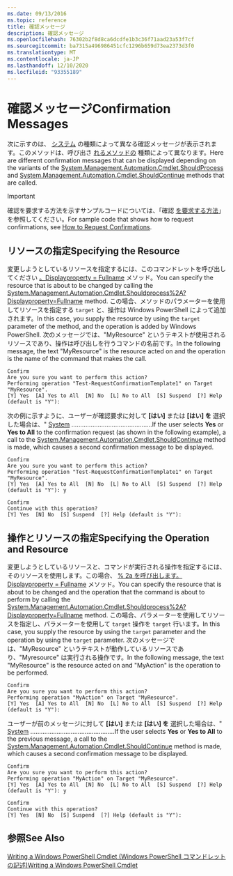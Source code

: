 ```yaml
---
ms.date: 09/13/2016
ms.topic: reference
title: 確認メッセージ
description: 確認メッセージ
ms.openlocfilehash: 76302b2f8d8ca6dcdfe1b3c36f71aad23a53f7cf
ms.sourcegitcommit: ba7315a496986451cfc1296b659d73ea2373d3f0
ms.translationtype: MT
ms.contentlocale: ja-JP
ms.lasthandoff: 12/10/2020
ms.locfileid: "93355189"
---
```

# <a name="confirmation-messages"></a><span data-ttu-id="29562-103">確認メッセージ</span><span class="sxs-lookup"><span data-stu-id="29562-103">Confirmation Messages</span></span>

<span data-ttu-id="29562-104">次に示すのは、 [システム](/dotnet/api/System.Management.Automation.Cmdlet.ShouldProcess) の種類によって異なる確認メッセージが表示されます。このメソッドは、呼び出さ [れるメソッドの](/dotnet/api/System.Management.Automation.Cmdlet.ShouldContinue) 種類によって異なります。</span><span class="sxs-lookup"><span data-stu-id="29562-104">Here are different confirmation messages that can be displayed depending on the variants of the [System.Management.Automation.Cmdlet.ShouldProcess](/dotnet/api/System.Management.Automation.Cmdlet.ShouldProcess) and [System.Management.Automation.Cmdlet.ShouldContinue](/dotnet/api/System.Management.Automation.Cmdlet.ShouldContinue) methods that are called.</span></span>

> [!IMPORTANT]
> <span data-ttu-id="29562-105">確認を要求する方法を示すサンプルコードについては、「確認 [を要求する方法](./how-to-request-confirmations.md)」を参照してください。</span><span class="sxs-lookup"><span data-stu-id="29562-105">For sample code that shows how to request confirmations, see [How to Request Confirmations](./how-to-request-confirmations.md).</span></span>

## <a name="specifying-the-resource"></a><span data-ttu-id="29562-106">リソースの指定</span><span class="sxs-lookup"><span data-stu-id="29562-106">Specifying the Resource</span></span>

<span data-ttu-id="29562-107">変更しようとしているリソースを指定するには、このコマンドレットを呼び出してください [。Displayproperty = Fullname](/dotnet/api/System.Management.Automation.Cmdlet.ShouldProcess) メソッド。</span><span class="sxs-lookup"><span data-stu-id="29562-107">You can specify the resource that is about to be changed by calling the [System.Management.Automation.Cmdlet.Shouldprocess%2A?Displayproperty=Fullname](/dotnet/api/System.Management.Automation.Cmdlet.ShouldProcess) method.</span></span> <span data-ttu-id="29562-108">この場合、メソッドのパラメーターを使用してリソースを指定する `target` と、操作は Windows PowerShell によって追加されます。</span><span class="sxs-lookup"><span data-stu-id="29562-108">In this case, you supply the resource by using the `target` parameter of the method, and the operation is added by Windows PowerShell.</span></span> <span data-ttu-id="29562-109">次のメッセージでは、"MyResource" というテキストが使用されるリソースであり、操作は呼び出しを行うコマンドの名前です。</span><span class="sxs-lookup"><span data-stu-id="29562-109">In the following message, the text "MyResource" is the resource acted on and the operation is the name of the command that makes the call.</span></span>

```Output
Confirm
Are you sure you want to perform this action?
Performing operation "Test-RequestConfirmationTemplate1" on Target "MyResource".
[Y] Yes  [A] Yes to All  [N] No  [L] No to All  [S] Suspend  [?] Help (default is "Y"):
```

<span data-ttu-id="29562-110">次の例に示すように、ユーザーが確認要求に対して **[はい]** または **[はい] を** 選択した場合は、" [System](/dotnet/api/System.Management.Automation.Cmdlet.ShouldContinue) ..............................................</span><span class="sxs-lookup"><span data-stu-id="29562-110">If the user selects **Yes** or **Yes to All** to the confirmation request (as shown in the following example), a call to the [System.Management.Automation.Cmdlet.ShouldContinue](/dotnet/api/System.Management.Automation.Cmdlet.ShouldContinue) method is made, which causes a second confirmation message to be displayed.</span></span>

```Output
Confirm
Are you sure you want to perform this action?
Performing operation "Test-RequestConfirmationTemplate1" on Target "MyResource".
[Y] Yes  [A] Yes to All  [N] No  [L] No to All  [S] Suspend  [?] Help (default is "Y"): y

Confirm
Continue with this operation?
[Y] Yes  [N] No  [S] Suspend  [?] Help (default is "Y"):
```

## <a name="specifying-the-operation-and-resource"></a><span data-ttu-id="29562-111">操作とリソースの指定</span><span class="sxs-lookup"><span data-stu-id="29562-111">Specifying the Operation and Resource</span></span>

<span data-ttu-id="29562-112">変更しようとしているリソースと、コマンドが実行される操作を指定するには、そのリソースを使用します。この場合、 [% 2a を呼び出します。Displayproperty = Fullname](/dotnet/api/System.Management.Automation.Cmdlet.ShouldProcess) メソッド。</span><span class="sxs-lookup"><span data-stu-id="29562-112">You can specify the resource that is about to be changed and the operation that the command is about to perform by calling the [System.Management.Automation.Cmdlet.Shouldprocess%2A?Displayproperty=Fullname](/dotnet/api/System.Management.Automation.Cmdlet.ShouldProcess) method.</span></span> <span data-ttu-id="29562-113">この場合、パラメーターを使用してリソースを指定し、パラメーターを使用して `target` 操作を `target` 行います。</span><span class="sxs-lookup"><span data-stu-id="29562-113">In this case, you supply the resource by using the `target` parameter and the operation by using the `target` parameter.</span></span> <span data-ttu-id="29562-114">次のメッセージでは、"MyResource" というテキストが動作しているリソースであり、"Myresource" は実行される操作です。</span><span class="sxs-lookup"><span data-stu-id="29562-114">In the following message, the text "MyResource" is the resource acted on and "MyAction" is the operation to be performed.</span></span>

```Output
Confirm
Are you sure you want to perform this action?
Performing operation "MyAction" on Target "MyResource".
[Y] Yes  [A] Yes to All  [N] No  [L] No to All  [S] Suspend  [?] Help (default is "Y"):
```

<span data-ttu-id="29562-115">ユーザーが前のメッセージに対して **[はい]** または **[はい] を** 選択した場合は、" [System](/dotnet/api/System.Management.Automation.Cmdlet.ShouldContinue) ................................................</span><span class="sxs-lookup"><span data-stu-id="29562-115">If the user selects **Yes** or **Yes to All** to the previous message, a call to the [System.Management.Automation.Cmdlet.ShouldContinue](/dotnet/api/System.Management.Automation.Cmdlet.ShouldContinue) method is made, which causes a second confirmation message to be displayed.</span></span>

```Output
Confirm
Are you sure you want to perform this action?
Performing operation "MyAction" on Target "MyResource".
[Y] Yes  [A] Yes to All  [N] No  [L] No to All  [S] Suspend  [?] Help (default is "Y"): y

Confirm
Continue with this operation?
[Y] Yes  [N] No  [S] Suspend  [?] Help (default is "Y"):
```

## <a name="see-also"></a><span data-ttu-id="29562-116">参照</span><span class="sxs-lookup"><span data-stu-id="29562-116">See Also</span></span>

[<span data-ttu-id="29562-117">Writing a Windows PowerShell Cmdlet (Windows PowerShell コマンドレットの記述)</span><span class="sxs-lookup"><span data-stu-id="29562-117">Writing a Windows PowerShell Cmdlet</span></span>](./writing-a-windows-powershell-cmdlet.md)
